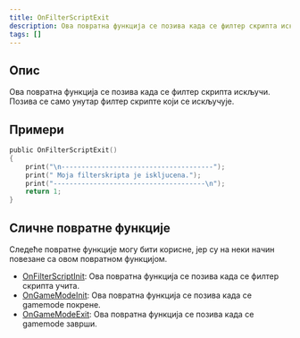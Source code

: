 ```yaml
---
title: OnFilterScriptExit
description: Ова повратна функција се позива када се филтер скрипта искључи (или уклони).
tags: []
---
```


## Опис

Ова повратна функција се позива када се филтер скрипта искључи. Позива се само унутар филтер скрипте који се искључује.

## Примери

```c
public OnFilterScriptExit()
{
    print("\n--------------------------------------");
    print(" Moja filterskripta je iskljucena.");
    print("--------------------------------------\n");
    return 1;
}
```

## Сличне повратне функције

Следеће повратне функције могу бити корисне, јер су на неки начин повезане са овом повратном функцијом.

- [OnFilterScriptInit](OnFilterScriptInit): Ова повратна функција се позива када се филтер скрипта учита.
- [OnGameModeInit](OnGameModeInit): Ова повратна функција се позива када се gamemode покрене.
- [OnGameModeExit](OnGameModeExit): Ова повратна функција се позива када се gamemode заврши.

